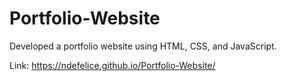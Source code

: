 # Portfolio-Website
Developed a portfolio website using HTML, CSS, and JavaScript.

Link: https://ndefelice.github.io/Portfolio-Website/
